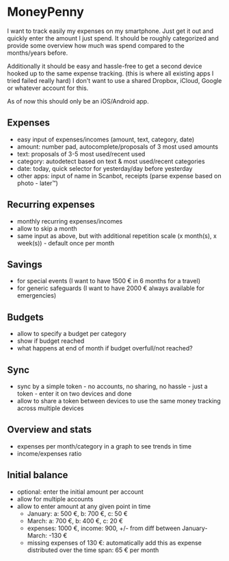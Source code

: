 # MoneyPenny

I want to track easily my expenses on my smartphone. Just get it out and quickly enter the amount I just spend. It should be roughly categorized and provide some overview how much was spend compared to the months/years before.

Additionally it should be easy and hassle-free to get a second device hooked up to the same expense tracking. (this is where all existing apps I tried failed really hard) I don't want to use a shared Dropbox, iCloud, Google or whatever account for this.

As of now this should only be an iOS/Android app.

## Expenses

* easy input of expenses/incomes (amount, text, category, date)
* amount: number pad, autocomplete/proposals of 3 most used amounts
* text: proposals of 3-5 most used/recent used
* category: autodetect based on text & most used/recent categories
* date: today, quick selector for yesterday/day before yesterday
* other apps: input of name in Scanbot, receipts (parse expense based on photo - later™)

## Recurring expenses

* monthly recurring expenses/incomes
* allow to skip a month
* same input as above, but with additional repetition scale (x month(s), x week(s)) - default once per month

## Savings

* for special events (I want to have 1500 € in 6 months for a travel)
* for generic safeguards (I want to have 2000 € always available for emergencies)

## Budgets

* allow to specify a budget per category
* show if budget reached
* what happens at end of month if budget overfull/not reached?

## Sync

* sync by a simple token - no accounts, no sharing, no hassle - just a token - enter it on two devices and done
* allow to share a token between devices to use the same money tracking across multiple devices

## Overview and stats

* expenses per month/category in a graph to see trends in time
* income/expenses ratio

## Initial balance

* optional: enter the initial amount per account
* allow for multiple accounts
* allow to enter amount at any given point in time
	* January: a: 500 €, b: 700 €, c: 50 €
	* March: a: 700 €, b: 400 €, c: 20 €
	* expenses: 1000 €, income: 900, +/- from diff between January-March: -130 €
	* missing expenses of 130 €: automatically add this as expense distributed over the time span: 65 € per month